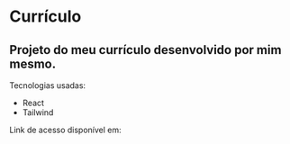 # Currículo 

## Projeto do meu currículo desenvolvido por mim mesmo.

Tecnologias usadas:
- React
- Tailwind

Link de acesso disponível em:  
